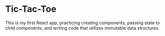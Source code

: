 # Tic-Tac-Toe

This is my first React app, practicing creating components, passing state to child components, and writing code that utilizes immutable data structures.
